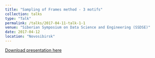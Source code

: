 ```yaml
---
title: "Sampling of Frames method - 3 motifs"
collection: talks
type: "Talk"
permalink: /talks/2017-04-11-talk-1-1
venue: "Siberian Symposium on Data Science and Engineering (SSDSE)"
date: 2017-04-12
location: "Novosibirsk"
---
```



[Download presentation here](http://MNYudina.github.io/files/Graphlets2017.pps)
